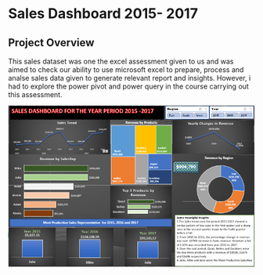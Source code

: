 # Sales Dashboard 2015- 2017 #
## Project Overview ##
This sales dataset was one the excel assessment given to us and was aimed to check our ability to use microsoft excel to prepare, process and analse sales data given to generate relevant report and insights. However, i had to explore the power pivot and power query in the course carrying out this assessment.

![Sales Analysis Dashboard](https://github.com/erebicraft/salesanalysis-welup/blob/main/Dashboard%202015%20to%202017.png)

